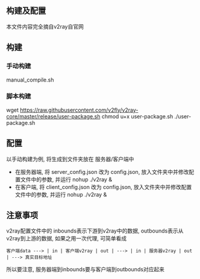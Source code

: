 ## 构建及配置

本文件内容完全摘自v2ray自官网

## 构建

### 手动构建
manual_compile.sh

### 脚本构建
wget https://raw.githubusercontent.com/v2fly/v2ray-core/master/release/user-package.sh
chmod u+x user-package.sh
./user-package.sh

## 配置
以手动构建为例, 将生成到文件夹放在 服务器/客户端中

* 在服务器端, 将 server_config.json 改为 config.json, 放入文件夹中并修改配置文件中的参数, 并运行 nohup ./v2ray &
* 在客户端, 将 client_config.json 改为 config.json, 放入文件夹中并修改配置文件中的参数, 并运行 nohup ./v2ray &

## 注意事项
v2ray配置文件中的 inbounds表示下游到v2ray中的数据, outbounds表示从v2ray到上游的数据, 如果之用一次代理, 可简单看成
```
客户端data ---> | in | 客户端v2ray | out | ---> | in | 服务器v2ray | out | ---> 真实目标地址
```
所以要注意, 服务器端到inbounds要与客户端到outbounds对应起来
